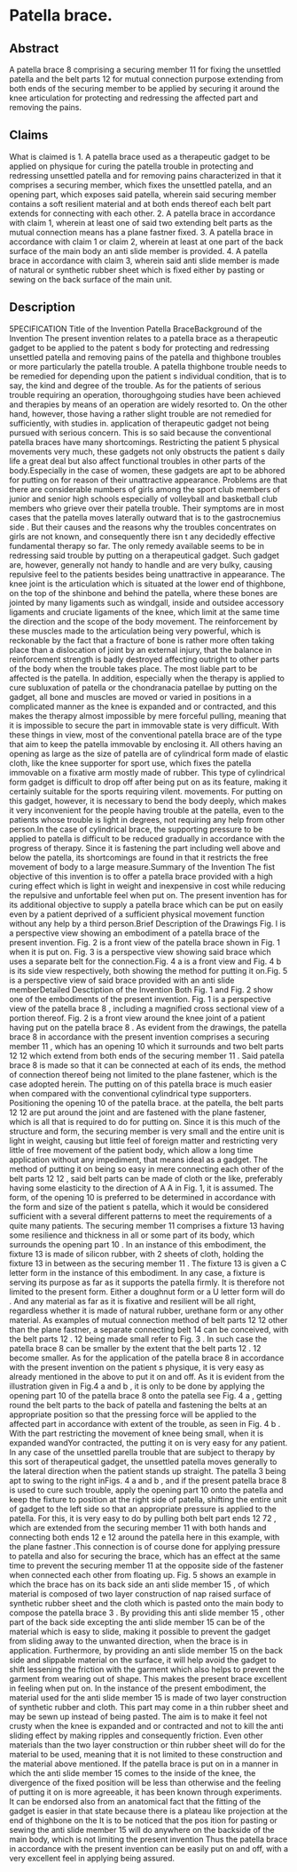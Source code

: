 # Patella brace.

## Abstract
A patella brace 8 comprising a securing member 11 for fixing the unsettled patella and the belt parts 12 for mutual connection purpose extending from both ends of the securing member to be applied by securing it around the knee articulation for protecting and redressing the affected part and removing the pains.

## Claims
What is claimed is 1. A patella brace used as a therapeutic gadget to be applied on physique for curing the patella trouble in protecting and redressing unsettled patella and for removing pains characterized in that it comprises a securing member, which fixes the unsettled patella, and an opening part, which exposes said patella, wherein said securing member contains a soft resilient material and at both ends thereof each belt part extends for connecting with each other. 2. A patella brace in accordance with claim 1, wherein at least one of said two extending belt parts as the mutual connection means has a plane fastner fixed. 3. A patella brace in accordance with claim 1 or claim 2, wherein at least at one part of the back surface of the main body an anti slide member is provided. 4. A patella brace in accordance with claim 3, wherein said anti slide member is made of natural or synthetic rubber sheet which is fixed either by pasting or sewing on the back surface of the main unit.

## Description
5PECIFICATION Title of the Invention Patella BraceBackground of the Invention The present invention relates to a patella brace as a therapeutic gadget to be applied to the patent s body for protecting and redressing unsettled patella and removing pains of the patella and thighbone troubles or more particularly the patella trouble. A patella thighbone trouble needs to be remedied for depending upon the patient s individual condition, that is to say, the kind and degree of the trouble. As for the patients of serious trouble requiring an operation, thoroughgoing studies have been achieved and therapies by means of an operation are widely resorted to. On the other hand, however, those having a rather slight trouble are not remedied for sufficiently, with studies in. application of therapeutic gadget not being pursued with serious concern. This is so said because the conventional patella braces have many shortcomings. Restricting the patient 5 physical movements very much, these gadgets not only obstructs the patient s daily life a great deal but also affect functional troubles in other parts of the body.Especially in the case of women, these gadgets are apt to be abhored for putting on for reason of their unattractive appearance. Problems are that there are considerable numbers of girls among the sport club members of junior and senior high schools especially of volleyball and basketball club members who grieve over their patella trouble. Their symptoms are in most cases that the patella moves laterally outward that is to the gastrocnemius side . But their causes and the reasons why the troubles concentrates on girls are not known, and consequently there isn t any decidedly effective fundamental therapy so far. The only remedy available seems to be in redressing said trouble by putting on a therapeutical gadget. Such gadget are, however, generally not handy to handle and are very bulky, causing repulsive feel to the patients besides being unattractive in appearance. The knee joint is the articulation which is situated at the lower end of thighbone, on the top of the shinbone and behind the patella, where these bones are jointed by many ligaments such as windgall, inside and outsidee accessory ligaments and cruciate ligaments of the knee, which limit at the same time the direction and the scope of the body movement. The reinforcement by these muscles made to the articulation being very powerful, which is reckonable by the fact that a fracture of bone is rather more often taking place than a dislocation of joint by an external injury, that the balance in reinforcement strength is badly destroyed affecting outright to other parts of the body when the trouble takes place. The most liable part to be affected is the patella. In addition, especially when the therapy is applied to cure subluxation of patella or the chondranacia patellae by putting on the gadget, all bone and muscles are moved or varied in positions in a complicated manner as the knee is expanded and or contracted, and this makes the therapy almost impossible by mere forceful pulling, meaning that it is impossible to secure the part in immovable state is very difficult. With these things in view, most of the conventional patella brace are of the type that aim to keep the patella immovable by enclosing it. All others having an opening as large as the size of patella are of cylindrical form made of elastic cloth, like the knee supporter for sport use, which fixes the patella immovable on a fixative arm mostly made of rubber. This type of cylindrical form gadget is difficult to drop off after being put on as its feature, making it certainly suitable for the sports requiring vilent. movements. For putting on this gadget, however, it is necessary to bend the body deeply, which makes it very inconvenient for the people having trouble at the patella, even to the patients whose trouble is light in degrees, not requiring any help from other person.In the case of cylindrical brace, the supporting pressure to be applied to patella is difficult to be reduced gradually in accordance with the progress of therapy. Since it is fastening the part including well above and below the patella, its shortcomings are found in that it restricts the free movement of body to a large measure.Summary of the Invention The fist objective of this invention is to offer a patella brace provided with a high curing effect which is light in weight and inexpensive in cost while reducing the repulsive and unfortable feel when put on. The present invention has for its additional objective to supply a patella brace which can be put on easily even by a patient deprived of a sufficient physical movement function without any help by a third person.Brief Description of the Drawings Fig. l is a perspective view showing an embodiment of a patella brace of the present invention. Fig. 2 is a front view of the patella brace shown in Fig. 1 when it is put on. Fig. 3 is a perspective view showing said brace which uses a separate belt for the connection.Fig. 4 a is a front view and Fig. 4 b is its side view respectively, both showing the method for putting it on.Fig. 5 is a perspective view of said brace provided with an anti slide memberDetailed Desctiption of the Invention Both Fig. 1 and Fig. 2 show one of the embodiments of the present invention. Fig. 1 is a perspective view of the patella brace 8 , including a magnified cross sectional view of a portion thereof. Fig. 2 is a front view around the knee joint of a patient having put on the patella brace 8 . As evident from the drawings, the patella brace 8 in accordance with the present invention comprises a securing member 11 , which has an opening 10 which it surrounds and two belt parts 12 12 which extend from both ends of the securing member 11 . Said patella brace 8 is made so that it can be connected at each of its ends, the method of connection thereof being not limited to the plane fastener, which is the case adopted herein. The putting on of this patella brace is much easier when compared with the conventional cylindrical type supporters. Positioning the opening 10 of the patella brace. at the patella, the belt parts 12 12 are put around the joint and are fastened with the plane fastener, which is all that is required to do for putting on. Since it is this much of the structure and form, the securing member is very small and the entire unit is light in weight, causing but little feel of foreign matter and restricting very little of free movement of the patient body, which allow a long time application without any impediment, that means ideal as a gadget. The method of putting it on being so easy in mere connecting each other of the belt parts 12 12 , said belt parts can be made of cloth or the like, preferably having some elasticity to the direction of A A in Fig. 1, it is assumed. The form, of the opening 10 is preferred to be determined in accordance with the form and size of the patient s patella, which it would be considered sufficient with a several different patterns to meet the requirements of a quite many patients. The securing member 11 comprises a fixture 13 having some resilience and thickness in all or some part of its body, which surrounds the opening part 10 . In an instance of this embodiment, the fixture 13 is made of silicon rubber, with 2 sheets of cloth, holding the fixture 13 in between as the securing member 11 . The fixture 13 is given a C letter form in the instance of this embodiment. In any case, a fixture is serving its purpose as far as it supports the patella firmly. It is therefore not limited to the present form. Either a doughnut form or a U letter form will do . And any material as far as it is fixative and resilient will be all right, regardless whether it is made of natural rubber, urethane form or any other material. As examples of mutual connection method of belt parts 12 12 other than the plane fastner, a separate connecting belt 14 can be conceived, with the belt parts 12 . 12 being made small refer to Fig. 3 . In such case the patella brace 8 can be smaller by the extent that the belt parts 12 . 12 become smaller. As for the application of the patella brace 8 in accordance with the present invention on the patient s physique, it is very easy as already mentioned in the above to put it on and off. As it is evident from the illustration given in Fig.4 a and b , it is only to be done by applying the opening part 10 of the patella brace 8 onto the patella see Fig. 4 a , getting round the belt parts to the back of patella and fastening the belts at an appropriate position so that the pressing force will be applied to the affected part in accordance with extent of the trouble, as seen in Fig. 4 b . With the part restricting the movement of knee being small, when it is expanded wandYor contracted, the putting it on is very easy for any patient. In any case of the unsettled parella trouble that are subject to therapy by this sort of therapeutical gadget, the unsettled patella moves generally to the lateral direction when the patient stands up straight. The patella 3 being apt to swing to the right inFigs. 4 a and b , and if the present patella brace 8 is used to cure such trouble, apply the opening part 10 onto the patella and keep the fixture to position at the right side of patella, shifting the entire unit of gadget to the left side so that an appropriate pressure is applied to the patella. For this, it is very easy to do by pulling both belt part ends 12 72 , which are extended from the securing member 11 with both hands and connecting both ends 12 e 12 around the patella here in this example, with the plane fastner .This connection is of course done for applying pressure to patella and also for securing the brace, which has an effect at the same time to prevent the securing member 11 at the opposite side of the fastener when connected each other from floating up. Fig. 5 shows an example in which the brace has on its back side an anti slide member 15 , of which material is composed of two layer construction of nap raised surface of synthetic rubber sheet and the cloth which is pasted onto the main body to compose the patella brace 3 . By providing this anti slide member 15 , other part of the back side excepting the anti slide member 15 can be of the material which is easy to slide, making it possible to prevent the gadget from sliding away to the unwanted direction, when the brace is in application. Furthermore, by providing an anti slide member 15 on the back side and slippable material on the surface, it will help avoid the gadget to shift lessening the friction with the garment which also helps to prevent the garment from wearing out of shape. This makes the present brace excellent in feeling when put on. In the instance of the present embodiment, the material used for the anti slide member 15 is made of two layer construction of synthetic rubber and cloth. This part may come in a thin rubber sheet and may be sewn up instead of being pasted. The aim is to make it feel not crusty when the knee is expanded and or contracted and not to kill the anti sliding effect by making ripples and consequently friction. Even other materials than the two layer construction or thin rubber sheet will do for the material to be used, meaning that it is not limited to these construction and the material above mentioned. If the patella brace is put on in a manner in which the anti slide member 15 comes to the inside of the knee, the divergence of the fixed position will be less than otherwise and the feeling of putting it on is more agreeable, it has been known through experiments. It can be endorsed also from an anatomical fact that the fitting of the gadget is easier in that state because there is a plateau like projection at the end of thighbone on the It is to be noticed that the pos ition for pasting or sewing the anti slide member 15 will do anywhere on the backside of the main body, which is not limiting the present invention Thus the patella brace in accordance with the present invention can be easily put on and off, with a very excellent feel in applying being assured.